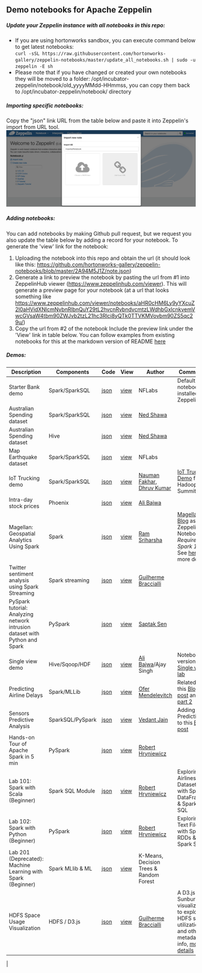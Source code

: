 ## Demo notebooks for Apache Zeppelin
##### Update your Zeppelin instance with all notebooks in this repo:
  - If you are using hortonworks sandbox, you can execute command below to get latest notebooks: </br>
  `curl -sSL https://raw.githubusercontent.com/hortonworks-gallery/zeppelin-notebooks/master/update_all_notebooks.sh | sudo -u zeppelin -E sh`
  - Please note that if you have changed or created your own notebooks they will be moved to a folder: /opt/incubator-zeppelin/notebook/old_yyyyMMdd-HHmmss, you can copy them back to /opt/incubator-zeppelin/notebook/ directory

##### Importing specific notebooks:
Copy the "json" link URL from the table below and paste it into Zeppelin's import from URL tool.
![Import UI](/screenshots/import.png?raw=true)

##### Adding notebooks:
You can add notebooks by making Github pull request, but we request you also update the table below by adding a record for your notebook. To generate the 'view' link for the notebook:

1. Uploading the notebook into this repo and obtain the url (it should look like this: https://github.com/hortonworks-gallery/zeppelin-notebooks/blob/master/2A94M5J1Z/note.json)
2. Generate a link to preview the notebook by pasting the url from #1 into ZeppelinHub viewer (https://www.zeppelinhub.com/viewer). This will generate a preview page for your notebook (at a url that looks something like https://www.zeppelinhub.com/viewer/notebooks/aHR0cHM6Ly9yYXcuZ2l0aHVidXNlcmNvbnRlbnQuY29tL2hvcnRvbndvcmtzLWdhbGxlcnkvemVwcGVsaW4tbm90ZWJvb2tzL21hc3Rlci8yQTk0TTVKMVovbm90ZS5qc29u/)
3. Copy the url from #2 of the notebook Include the preview link under the 'View' link in table below. You can follow examples from existing notebooks for this at the markdown version of README [here](https://raw.githubusercontent.com/hortonworks-gallery/zeppelin-notebooks/master/README.md)


##### Demos:

| Description	| Components | Code	| View	| Author | Comments	|
| ------------- | ----- | ---------- 	| ------------  | --------  | --------  |
| Starter Bank demo | Spark/SparkSQL | [json](https://github.com/hortonworks-gallery/zeppelin-notebooks/raw/master/2A94M5J1Z/note.json) | [view](https://www.zeppelinhub.com/viewer/notebooks/aHR0cHM6Ly9yYXcuZ2l0aHVidXNlcmNvbnRlbnQuY29tL2hvcnRvbndvcmtzLWdhbGxlcnkvemVwcGVsaW4tbm90ZWJvb2tzL21hc3Rlci8yQTk0TTVKMVovbm90ZS5qc29u/) | NFLabs | Default notebook installed by Zeppelin |
| Australian Spending dataset | Spark/SparkSQL | [json](https://github.com/hortonworks-gallery/zeppelin-notebooks/blob/master/2ANTDG878/note.json) | [view](https://www.zeppelinhub.com/viewer/notebooks/aHR0cHM6Ly9yYXcuZ2l0aHVidXNlcmNvbnRlbnQuY29tL2hvcnRvbndvcmtzLWdhbGxlcnkvemVwcGVsaW4tbm90ZWJvb2tzL21hc3Rlci8yQU5UREc4Nzgvbm90ZS5qc29u/) | [Ned Shawa](https://twitter.com/nedshawa) |  |
| Australian Spending dataset | Hive | [json](https://github.com/hortonworks-gallery/zeppelin-notebooks/blob/master/2ANT56EHN/note.json) | [view](https://www.zeppelinhub.com/viewer/notebooks/aHR0cHM6Ly9yYXcuZ2l0aHVidXNlcmNvbnRlbnQuY29tL2hvcnRvbndvcmtzLWdhbGxlcnkvemVwcGVsaW4tbm90ZWJvb2tzL21hc3Rlci8yQU5UNTZFSE4vbm90ZS5qc29u/) | [Ned Shawa](https://twitter.com/nedshawa) |  |
| Map Earthquake dataset | Spark/SparkSQL | [json](https://github.com/hortonworks-gallery/zeppelin-notebooks/blob/master/2ANTDG878/note.json) | [view](https://www.zeppelinhub.com/viewer/notebooks/aHR0cHM6Ly9yYXcuZ2l0aHVidXNlcmNvbnRlbnQuY29tL2hvcnRvbndvcmtzLWdhbGxlcnkvemVwcGVsaW4tbm90ZWJvb2tzL21hc3Rlci8yQVBGVE4zTlkvbm90ZS5qc29u/) | NFLabs | |
| IoT Trucking demo | Spark/SparkSQL | [json](https://github.com/hortonworks-gallery/zeppelin-notebooks/blob/master/2AS5TY6AQ/note.json) | [view](https://www.zeppelinhub.com/viewer/notebooks/aHR0cHM6Ly9yYXcuZ2l0aHVidXNlcmNvbnRlbnQuY29tL2hvcnRvbndvcmtzLWdhbGxlcnkvemVwcGVsaW4tbm90ZWJvb2tzL21hc3Rlci8yQVM1VFk2QVEvbm90ZS5qc29u/) | [Nauman Fakhar](https://github.com/nfakhar), [Dhruv Kumar](https://github.com/DhruvKumar) | [IoT Truck Demo](https://github.com/hortonworks-gallery/iot-truck-streaming) from Hadoop Summit |
| Intra-day stock prices | Phoenix | [json](https://raw.githubusercontent.com/hortonworks-gallery/zeppelin-notebooks/master/2B21B3AYC/note.json) | [view](https://www.zeppelinhub.com/viewer/notebooks/aHR0cHM6Ly9yYXcuZ2l0aHVidXNlcmNvbnRlbnQuY29tL2hvcnRvbndvcmtzLWdhbGxlcnkvemVwcGVsaW4tbm90ZWJvb2tzL21hc3Rlci8yQjIxQjNBWUMvbm90ZS5qc29u/) | [Ali Bajwa](https://github.com/abajwa-hw) |  |
| Magellan: Geospatial Analytics Using Spark | Spark | [json](https://raw.githubusercontent.com/hortonworks-gallery/zeppelin-notebooks/master/2B4TWGC8M/note.json) | [view](https://www.zeppelinhub.com/viewer/notebooks/aHR0cHM6Ly9yYXcuZ2l0aHVidXNlcmNvbnRlbnQuY29tL2hvcnRvbndvcmtzLWdhbGxlcnkvemVwcGVsaW4tbm90ZWJvb2tzL21hc3Rlci8yQjRUV0dDOE0vbm90ZS5qc29u) | [Ram Sriharsha](https://github.com/harsha2010) | [Magellan Blog](http://hortonworks.com/blog/magellan-geospatial-analytics-in-spark/) as Zeppelin Notebook. *Requires Spark 1.4.1* See [here](https://github.com/harsha2010/magellan) for more details |
| Twitter sentiment analysis using Spark Streaming | Spark streaming | [json](https://raw.githubusercontent.com/hortonworks-gallery/zeppelin-notebooks/master/2B522V3X8/note.json) | [view](https://www.zeppelinhub.com/viewer/notebooks/aHR0cHM6Ly9yYXcuZ2l0aHVidXNlcmNvbnRlbnQuY29tL2hvcnRvbndvcmtzLWdhbGxlcnkvemVwcGVsaW4tbm90ZWJvb2tzL21hc3Rlci8yQjUyMlYzWDgvbm90ZS5qc29u) | [Guilherme Braccialli](https://github.com/gbraccialli) | |
| PySpark tutorial: Analyzing network intrusion dataset with Python and Spark  | PySpark | [json](https://raw.githubusercontent.com/hortonworks-gallery/zeppelin-notebooks/master/2B48PF7SN/note.json) | [view](https://www.zeppelinhub.com/viewer/notebooks/aHR0cHM6Ly9yYXcuZ2l0aHVidXNlcmNvbnRlbnQuY29tL2hvcnRvbndvcmtzLWdhbGxlcnkvemVwcGVsaW4tbm90ZWJvb2tzL21hc3Rlci8yQjQ4UEY3U04vbm90ZS5qc29u) | [Saptak Sen](https://github.com/saptak) | |
| Single view demo | Hive/Sqoop/HDF | [json](https://raw.githubusercontent.com/hortonworks-gallery/zeppelin-notebooks/master/2BBBW75VS/note.json) | [view](https://www.zeppelinhub.com/viewer/notebooks/aHR0cHM6Ly9yYXcuZ2l0aHVidXNlcmNvbnRlbnQuY29tL2hvcnRvbndvcmtzLWdhbGxlcnkvemVwcGVsaW4tbm90ZWJvb2tzL21hc3Rlci8yQkJCVzc1VlMvbm90ZS5qc29u)  | [Ali Bajwa](https://github.com/abajwa-hw)/Ajay Singh | Notebook version of [Single view lab](https://github.com/abajwa-hw/single-view-demo) |
| Predicting Airline Delays | Spark/MLLib | [json](https://raw.githubusercontent.com/hortonworks-gallery/zeppelin-notebooks/master/2BB5CUPUW/note.json) | [view](https://www.zeppelinhub.com/viewer/notebooks/aHR0cHM6Ly9yYXcuZ2l0aHVidXNlcmNvbnRlbnQuY29tL2hvcnRvbndvcmtzLWdhbGxlcnkvemVwcGVsaW4tbm90ZWJvb2tzL21hc3Rlci8yQkI1Q1VQVVcvbm90ZS5qc29u) | [Ofer Mendelevitch](https://github.com/ofermend) | Related to this [Blog post](http://hortonworks.com/blog/data-science-apacheh-hadoop-predicting-airline-delays/) and [part 2](http://hortonworks.com/blog/data-science-hadoop-spark-scala-part-2/) |
| Sensors Predictive Analysis | SparkSQL/PySpark | [json](https://raw.githubusercontent.com/hortonworks-gallery/zeppelin-notebooks/master/2BAVUZ7NA/note.json) | [view](https://www.zeppelinhub.com/viewer/notebooks/aHR0cHM6Ly9yYXcuZ2l0aHVidXNlcmNvbnRlbnQuY29tL2hvcnRvbndvcmtzLWdhbGxlcnkvemVwcGVsaW4tbm90ZWJvb2tzL21hc3Rlci8yQkFWVVo3TkEvbm90ZS5qc29u) | [Vedant Jain](https://github.com/vedantja) | Adding Predictions to this [Blog post](http://hortonworks.com/use-cases/sensor-data-hadoop-example/)
| Hands-on Tour of Apache Spark in 5 min | PySpark | [json](https://raw.githubusercontent.com/hortonworks-gallery/zeppelin-notebooks/master/2BEQE47HR/note.json) | [view](https://www.zeppelinhub.com/viewer/notebooks/aHR0cHM6Ly9yYXcuZ2l0aHVidXNlcmNvbnRlbnQuY29tL2hvcnRvbndvcmtzLWdhbGxlcnkvemVwcGVsaW4tbm90ZWJvb2tzL21hc3Rlci8yQkVRRTQ3SFIvbm90ZS5qc29u) | [Robert Hryniewicz](https://github.com/roberthryniewicz) |  
| Lab 101: Spark with Scala (Beginner) | Spark SQL Module| [json](https://raw.githubusercontent.com/hortonworks-gallery/zeppelin-notebooks/hdp-2.5/2BJVW65WS/note.json) | [view](https://www.zeppelinhub.com/viewer/notebooks/aHR0cHM6Ly9yYXcuZ2l0aHVidXNlcmNvbnRlbnQuY29tL2hvcnRvbndvcmtzLWdhbGxlcnkvemVwcGVsaW4tbm90ZWJvb2tzL2hkcC0yLjUvMkJKVlc2NVdTL25vdGUuanNvbg) | [Robert Hryniewicz](https://github.com/roberthryniewicz) | Exploring Airlines Dataset with Spark DataFrames & Spark SQL
| Lab 102: Spark with Python (Beginner) | PySpark | [json](https://raw.githubusercontent.com/hortonworks-gallery/zeppelin-notebooks/hdp-2.5/2BFGYS3YT/note.json) | [view](https://www.zeppelinhub.com/viewer/notebooks/aHR0cHM6Ly9yYXcuZ2l0aHVidXNlcmNvbnRlbnQuY29tL2hvcnRvbndvcmtzLWdhbGxlcnkvemVwcGVsaW4tbm90ZWJvb2tzL2hkcC0yLjUvMkJGR1lTM1lUL25vdGUuanNvbg) | [Robert Hryniewicz](https://github.com/roberthryniewicz) | Exploring Text File with Spark RDDs & Spark SQL
| Lab 201 (Deprecated): Machine Learning with Spark (Beginner) | Spark MLlib & ML | [json](https://raw.githubusercontent.com/hortonworks-gallery/zeppelin-notebooks/hdp-2.5/2BNDT63TY/note.json) | [view](https://www.zeppelinhub.com/viewer/notebooks/aHR0cHM6Ly9yYXcuZ2l0aHVidXNlcmNvbnRlbnQuY29tL2hvcnRvbndvcmtzLWdhbGxlcnkvemVwcGVsaW4tbm90ZWJvb2tzL2hkcC0yLjUvMkJORFQ2M1RZL25vdGUuanNvbg) | K-Means, Decision Trees & Random Forest
| HDFS Space Usage Visualization | HDFS / D3.js | [json](https://raw.githubusercontent.com/hortonworks-gallery/zeppelin-notebooks/master/2BFAUAD4F/note.json) | [view](https://www.zeppelinhub.com/viewer/notebooks/aHR0cHM6Ly9yYXcuZ2l0aHVidXNlcmNvbnRlbnQuY29tL2hvcnRvbndvcmtzLWdhbGxlcnkvemVwcGVsaW4tbm90ZWJvb2tzL21hc3Rlci8yQkZBVUFENEYvbm90ZS5qc29u) | [Guilherme Braccialli](https://github.com/gbraccialli) | A D3.js Sunburst visualization to explore HDFS space utilization and other metadata info, [more details](https://github.com/gbraccialli/HdfsUtils/)
|
